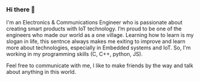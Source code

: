 ### Hi there 👋

I'm an Electronics & Communications Engineer who is passionate about creating smart products with IoT technology. I’m proud to be one of the engineers who made our world as a one village. Learning how to learn is my slogan in life, this sentnce always makes me exiting to improve and learn more about technologies, especially in Embedded systems and IoT. So, I'm working in my programming skills (C, C++, python, JS).

Feel free to communicate with me, I like to make friends by the way and talk about anything in this world.
